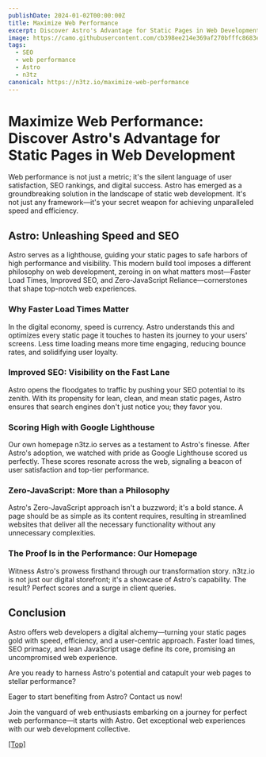 ```yaml
---
publishDate: 2024-01-02T00:00:00Z
title: Maximize Web Performance
excerpt: Discover Astro's Advantage for Static Pages in Web Development
image: https://camo.githubusercontent.com/cb398ee214e369af270bfffc8683e35beec06ce0302cb955e6c5d7a90be39ad6/68747470733a2f2f6d69726f2e6d656469756d2e636f6d2f76322f726573697a653a6669743a313335382f312a3769415a795a344d3975486f384748634762564844772e676966
tags:
  - SEO
  - web performance
  - Astro
  - n3tz
canonical: https://n3tz.io/maximize-web-performance
---
```


# **Maximize Web Performance: Discover Astro's Advantage for Static Pages in Web Development**

Web performance is not just a metric; it's the silent language of user satisfaction, SEO rankings, and digital success. Astro has emerged as a groundbreaking solution in the landscape of static web development. It's not just any framework—it's your secret weapon for achieving unparalleled speed and efficiency.

## **Astro: Unleashing Speed and SEO**

Astro serves as a lighthouse, guiding your static pages to safe harbors of high performance and visibility. This modern build tool imposes a different philosophy on web development, zeroing in on what matters most—Faster Load Times, Improved SEO, and Zero-JavaScript Reliance—cornerstones that shape top-notch web experiences.

### **Why Faster Load Times Matter**

In the digital economy, speed is currency. Astro understands this and optimizes every static page it touches to hasten its journey to your users' screens. Less time loading means more time engaging, reducing bounce rates, and solidifying user loyalty.

### **Improved SEO: Visibility on the Fast Lane**

Astro opens the floodgates to traffic by pushing your SEO potential to its zenith. With its propensity for lean, clean, and mean static pages, Astro ensures that search engines don't just notice you; they favor you.

### **Scoring High with Google Lighthouse**

Our own homepage n3tz.io serves as a testament to Astro's finesse. After Astro's adoption, we watched with pride as Google Lighthouse scored us perfectly. These scores resonate across the web, signaling a beacon of user satisfaction and top-tier performance.

### **Zero-JavaScript: More than a Philosophy**

Astro's Zero-JavaScript approach isn't a buzzword; it's a bold stance. A page should be as simple as its content requires, resulting in streamlined websites that deliver all the necessary functionality without any unnecessary complexities.

### **The Proof Is in the Performance: Our Homepage**

Witness Astro's prowess firsthand through our transformation story. n3tz.io is not just our digital storefront; it's a showcase of Astro's capability. The result? Perfect scores and a surge in client queries.

## **Conclusion**

Astro offers web developers a digital alchemy—turning your static pages gold with speed, efficiency, and a user-centric approach. Faster load times, SEO primacy, and lean JavaScript usage define its core, promising an uncompromised web experience.

Are you ready to harness Astro's potential and catapult your web pages to stellar performance? 

Eager to start benefiting from Astro? Contact us now!

Join the vanguard of web enthusiasts embarking on a journey for perfect web performance—it starts with Astro. Get exceptional web experiences with our web development collective.


[[Top]](#top)
